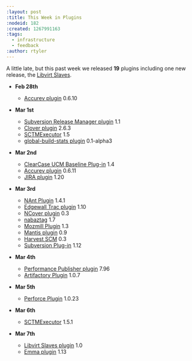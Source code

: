 ```yaml
---
:layout: post
:title: This Week in Plugins
:nodeid: 182
:created: 1267991163
:tags:
  - infrastructure
  - feedback
:author: rtyler
---
```


A little late, but this past week we released **19** plugins including one new release, the [Libvirt Slaves](http://wiki.hudson-ci.org/display/HUDSON/Libvirt+Slaves+Plugin).

- **Feb 28th**

  - <a href="http://wiki.hudson-ci.org/display/HUDSON/Accurev+Plugin">Accurev plugin</a> 0.6.10

- **Mar 1st**

  - <a href="http://wiki.hudson-ci.org/display/HUDSON/Subversion+Release+Manager">Subversion Release Manager plugin</a> 1.1
  - <a href="http://wiki.hudson-ci.org/display/HUDSON/Clover+Plugin">Clover plugin</a> 2.6.3
  - <a href="http://wiki.hudson-ci.org/display/HUDSON/SCTMExecutor">SCTMExecutor</a> 1.5
  - <a href="http://wiki.hudson-ci.org/display/HUDSON/Global+Build+Stats+Plugin">global-build-stats plugin</a> 0.1-alpha3

- **Mar 2nd**

  - <a href="http://wiki.hudson-ci.org/display/HUDSON/ClearCase+UCM+Baseline+Plugin">ClearCase UCM Baseline Plug-in</a> 1.4
  - <a href="http://wiki.hudson-ci.org/display/HUDSON/Accurev+Plugin">Accurev plugin</a> 0.6.11
  - <a href="http://wiki.hudson-ci.org/display/HUDSON/JIRA+Plugin">JIRA plugin</a> 1.20

- **Mar 3rd**

  - <a href="http://wiki.hudson-ci.org/display/HUDSON/NAnt+Plugin">NAnt Plugin</a> 1.4.1
  - <a href="http://wiki.hudson-ci.org/display/HUDSON/Trac+Plugin">Edgewall Trac plugin</a> 1.10
  - <a href="http://wiki.hudson-ci.org/display/HUDSON/NCover+Plugin">NCover plugin</a> 0.3
  - <a href="http://wiki.hudson-ci.org/display/HUDSON/Nabaztag+Plugin">nabaztag</a> 1.7
  - <a href="http://wiki.hudson-ci.org/display/HUDSON/Mozmill+Plugin">Mozmill Plugin</a> 1.3
  - <a href="http://wiki.hudson-ci.org/display/HUDSON/Mantis+Plugin">Mantis plugin</a> 0.9
  - <a href="http://wiki.hudson-ci.org/display/HUDSON/Harvest+Plugin">Harvest SCM</a> 0.3
  - <a href="http://wiki.hudson-ci.org/display/HUDSON/Subversion+Plugin">Subversion Plug-in</a> 1.12

- **Mar 4th**

  - <a href="http://wiki.hudson-ci.org/display/HUDSON/PerfPublisher+Plugin">Performance Publisher plugin</a> 7.96
  - <a href="http://wiki.hudson-ci.org/display/HUDSON/Artifactory+Plugin">Artifactory Plugin</a> 1.0.7

- **Mar 5th**

  - <a href="http://wiki.hudson-ci.org/display/HUDSON/Perforce+Plugin">Perforce Plugin</a> 1.0.23

- **Mar 6th**

  - <a href="http://wiki.hudson-ci.org/display/HUDSON/SCTMExecutor">SCTMExecutor</a> 1.5.1

- **Mar 7th**
  - <a href="http://wiki.hudson-ci.org/display/HUDSON/Libvirt+Slaves+Plugin">Libvirt Slaves plugin</a> 1.0
  - <a href="http://wiki.hudson-ci.org/display/HUDSON/Emma+Plugin">Emma plugin</a> 1.13
  <!--break-->
